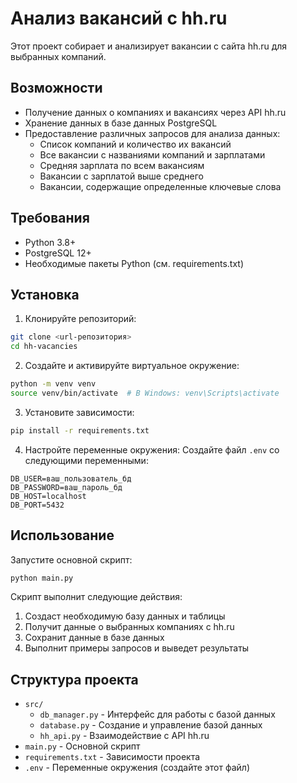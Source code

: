 # Анализ вакансий с hh.ru

Этот проект собирает и анализирует вакансии с сайта hh.ru для выбранных компаний.

## Возможности

- Получение данных о компаниях и вакансиях через API hh.ru
- Хранение данных в базе данных PostgreSQL
- Предоставление различных запросов для анализа данных:
  - Список компаний и количество их вакансий
  - Все вакансии с названиями компаний и зарплатами
  - Средняя зарплата по всем вакансиям
  - Вакансии с зарплатой выше среднего
  - Вакансии, содержащие определенные ключевые слова

## Требования

- Python 3.8+
- PostgreSQL 12+
- Необходимые пакеты Python (см. requirements.txt)

## Установка

1. Клонируйте репозиторий:
```bash
git clone <url-репозитория>
cd hh-vacancies
```

2. Создайте и активируйте виртуальное окружение:
```bash
python -m venv venv
source venv/bin/activate  # В Windows: venv\Scripts\activate
```

3. Установите зависимости:
```bash
pip install -r requirements.txt
```

4. Настройте переменные окружения:
Создайте файл `.env` со следующими переменными:
```
DB_USER=ваш_пользователь_бд
DB_PASSWORD=ваш_пароль_бд
DB_HOST=localhost
DB_PORT=5432
```

## Использование

Запустите основной скрипт:
```bash
python main.py
```

Скрипт выполнит следующие действия:
1. Создаст необходимую базу данных и таблицы
2. Получит данные о выбранных компаниях с hh.ru
3. Сохранит данные в базе данных
4. Выполнит примеры запросов и выведет результаты

## Структура проекта

- `src/`
  - `db_manager.py` - Интерфейс для работы с базой данных
  - `database.py` - Создание и управление базой данных
  - `hh_api.py` - Взаимодействие с API hh.ru
- `main.py` - Основной скрипт
- `requirements.txt` - Зависимости проекта
- `.env` - Переменные окружения (создайте этот файл)
